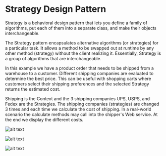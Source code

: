 # Strategy Design Pattern

Strategy is a behavioral design pattern that lets you define a
family of algorithms, put each of them into a separate class,
and make their objects interchangeable.

The Strategy pattern encapsulates alternative algorithms (or strategies) for a particular task. It allows a method to be swapped out at runtime by any other method (strategy) without the client realizing it. Essentially, Strategy is a group of algorithms that are interchangeable.

In this example we have a product order that needs to be shipped from a warehouse to a customer. Different shipping companies are evaluated to determine the best price. This can be useful with shopping carts where customers select their shipping preferences and the selected Strategy returns the estimated cost.

Shipping is the Context and the 3 shipping companies UPS, USPS, and Fedex are the Strategies. The shipping companies (strategies) are changed 3 times and each time we calculate the cost of shipping. In a real-world scenario the calculate methods may call into the shipper's Web service. At the end we display the different costs.

![alt text](https://github.com/nchathu2014/design-pattern-final/blob/pattern/strategy/src/images/strategy_pattern.JPG?raw=true)

![alt text](https://github.com/nchathu2014/design-pattern-final/blob/pattern/strategy/src/images/strategy_pattern_1.JPG?raw=true)

![alt text](https://github.com/nchathu2014/design-pattern-final/blob/pattern/strategy/src/images/strategy_pattern_2.JPG?raw=true)
